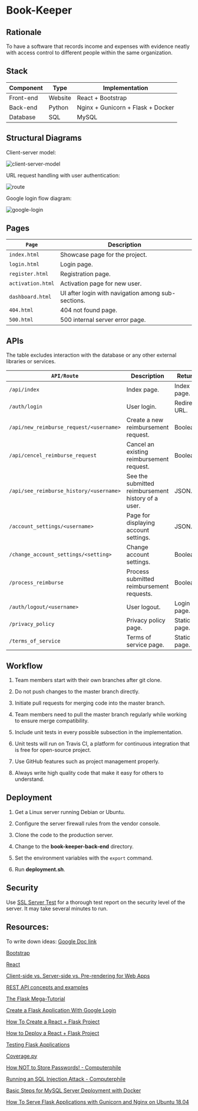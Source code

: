 # Book-Keeper

## Rationale

To have a software that records income and expenses with evidence neatly with access control to different people within the same organization.

## Stack

| Component 	| Type    	| Implementation                    	|
|-----------	|---------	|-----------------------------------	|
| Front-end 	| Website 	| React + Bootstrap                 	|
| Back-end  	| Python  	| Nginx + Gunicorn + Flask + Docker 	|
| Database  	| SQL     	| MySQL                             	|

## Structural Diagrams

Client-server model:

![client-server-model](structural-diagrams/Book-Keeping-Client-Server-Model.png)

URL request handling with user authentication:

![route](structural-diagrams/Routes.png)

Google login flow diagram:

![google-login](structural-diagrams/Google-Authentication.png)

## Pages

| `Page`            	| Description                                        	|
|-----------------	|----------------------------------------------------	|
| `index.html`      	| Showcase page for the project.                     	|
| `login.html`      	| Login page.                                        	|
| `register.html`   	| Registration page.                                 	|
| `activation.html` 	| Activation page for new user.                      	|
| `dashboard.html`  	| UI after login with navigation among sub-sections. 	|
| `404.html`        	| 404 not found page.                                	|
| `500.html`        	| 500 internal server error page.                    	|

## APIs

The table excludes interaction with the database or any other external libraries or services.

| `API/Route`                         	| Description                                        	| Return          	|
|-----------------------------------	|----------------------------------------------------	|-----------------	|
| `/api/index`                          | Index page.                                           | Index page.       |
| `/auth/login`                        	| User login.                                        	| Redirect URL.   	|
| `/api/new_reimburse_request/<username>`  	| Create a new reimbursement request.                	| Boolean.        	|
| `/api/cencel_reimburse_request`         	| Cancel an existing reimbursement request.          	| Boolean.        	|
| `/api/see_reimburse_history/<username>` 	| See the submitted reimbursement history of a user. 	| JSON.           	|
| `/account_settings/<username>`      	| Page for displaying account settings.               	| JSON.           	|
| `/change_account_settings/<setting>`  | Change account settings.                              | Boolean.          |
| `/process_reimburse`                	| Process submitted reimbursement requests.          	| Boolean.        	|
| `/auth/logout/<username>`            	| User logout.                                       	| Login page.     	|
| `/privacy_policy`                     | Privacy policy page.                                  | Static page.      |
| `/terms_of_service`                   | Terms of service page.                                | Static page.      |

## Workflow

1. Team members start with their own branches after git clone.

2. Do not push changes to the master branch directly.

2. Initiate pull requests for merging code into the master branch.

3. Team members need to pull the master branch regularly while working to ensure merge compatibility.

4. Include unit tests in every possible subsection in the implementation.

5. Unit tests will run on Travis CI, a platform for continuous integration that is free for open-source project.

6. Use GitHub features such as project management properly.

7. Always write high quality code that make it easy for others to understand.


## Deployment

1. Get a Linux server running Debian or Ubuntu.

2. Configure the server firewall rules from the vendor console.

3. Clone the code to the production server.

4. Change to the **book-keeper-back-end** directory. 

5. Set the environment variables with the `export` command.

6. Run **deployment.sh**.

## Security

Use [SSL Server Test](https://www.ssllabs.com/ssltest/index.html) for a thorough test report on the security level of the server. It may take several minutes to run.

## Resources:

To write down ideas: [Google Doc link](https://docs.google.com/document/d/1tP0tIFoo6x8RUdL7WfXMaWVJfe_p7pcsbhEWBY3d9BM/edit#)

[Bootstrap](https://react-bootstrap.github.io)

[React](https://reactjs.org)

[Client-side vs. Server-side vs. Pre-rendering for Web Apps](https://www.toptal.com/front-end/client-side-vs-server-side-pre-rendering)

[REST API concepts and examples](https://www.youtube.com/watch?v=7YcW25PHnAA)

[The Flask Mega-Tutorial](https://blog.miguelgrinberg.com/post/the-flask-mega-tutorial-part-i-hello-world)

[Create a Flask Application With Google Login](https://realpython.com/flask-google-login/)

[How To Create a React + Flask Project](https://blog.miguelgrinberg.com/post/how-to-create-a-react--flask-project)

[How to Deploy a React + Flask Project](https://blog.miguelgrinberg.com/post/how-to-deploy-a-react--flask-project)

[Testing Flask Applications](https://flask.palletsprojects.com/en/1.1.x/testing/)

[Coverage.py](https://coverage.readthedocs.io/en/coverage-5.1/)

[How NOT to Store Passwords! - Computerphile](https://www.youtube.com/watch?v=8ZtInClXe1Q)

[Running an SQL Injection Attack - Computerphile](https://www.youtube.com/watch?v=ciNHn38EyRc)

[Basic Steps for MySQL Server Deployment with Docker](https://dev.mysql.com/doc/mysql-installation-excerpt/8.0/en/docker-mysql-getting-started.html)

[How To Serve Flask Applications with Gunicorn and Nginx on Ubuntu 18.04](https://www.digitalocean.com/community/tutorials/how-to-serve-flask-applications-with-gunicorn-and-nginx-on-ubuntu-18-04)
